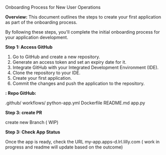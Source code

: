    Onboarding Process for New User Operations

**Overview:**
This document outlines the steps to create your first application as part of the onboarding process.

By following these steps, you'll complete the initial onboarding process for your application development.

**Step 1: Access GitHub**
1. Go to GitHub and create a new repository.
2. Generate an access token and set an expiry date for it.
3. Integrate GitHub with your Integrated Development Environment (IDE).
4. Clone the repository to your IDE.
5. Create your first application.
6. Commit the changes and push the application to the repository.

**: Repo GitHub:**

.github/
   workflows/
      python-app.yml
Dockerfile
README.md
app.py

**Step 3: create PR** 

  create new Branch  ( WIP) 

**Step 3: Check App Status**  
 
Once the app is ready, check the URL my-app.apps-d.lrl.lilly.com
( work in progress and readme will update based on the outcome)

 

